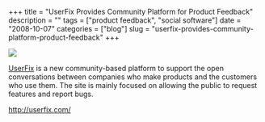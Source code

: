 +++
title = "UserFix Provides Community Platform for Product Feedback"
description = ""
tags = ["product feedback", "social software"]
date = "2008-10-07"
categories = ["blog"]
slug = "userfix-provides-community-platform-product-feedback"
+++



  <div class="notebook-screenshot"><a href="http://userfix.com/"><img src="/media/bluga/wt48eb4fcb4de96.jpg"/></a></div><p><a href="http://userfix.com/">UserFix</a> is a new community-based platform to support the open conversations between companies who make products and the customers who use them. The site is mainly focused on allowing the public to request features and report bugs.</p>
    
  <a href="http://userfix.com/">http://userfix.com/</a>
